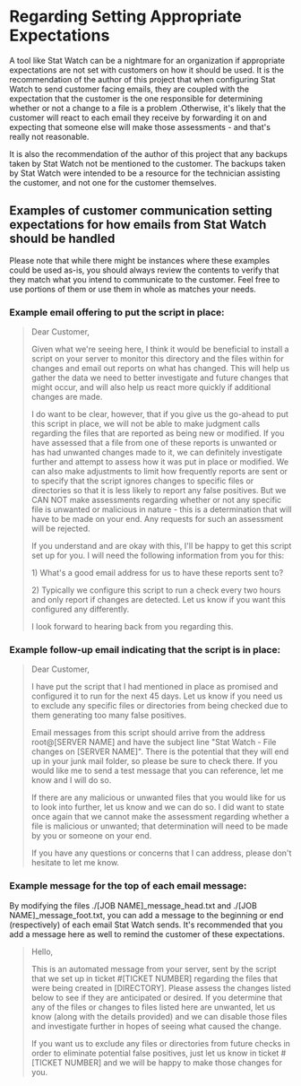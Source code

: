 # Regarding Setting Appropriate Expectations

A tool like Stat Watch can be a nightmare for an organization if appropriate expectations are not set with customers on how it should be used. It is the recommendation of the author of this project that when configuring Stat Watch to send customer facing emails, they are coupled with the expectation that the customer is the one responsible for determining whether or not a change to a file is a problem .Otherwise, it's likely that the customer will react to each email they receive by forwarding it on and expecting that someone else will make those assessments - and that's really not reasonable.

It is also the recommendation of the author of this project that any backups taken by Stat Watch not be mentioned to the customer. The backups taken by Stat Watch were intended to be a resource for the technician assisting the customer, and not one for the customer themselves.



## Examples of customer communication setting expectations for how emails from Stat Watch should be handled

Please note that while there might be instances where these examples could be used as-is, you should always review the contents to verify that they match what you intend to communicate to the customer. Feel free to use portions of them or use them in whole as matches your needs.

### Example email offering to put the script in place:

> Dear Customer,
> 
> Given what we're seeing here, I think it would be beneficial to install a script on your server to monitor this directory and the files within for changes and email out reports on what has changed. This will help us gather the data we need to better investigate and future changes that might occur, and will also help us react more quickly if additional changes are made.
> 
> I do want to be clear, however, that if you give us the go-ahead to put this script in place, we will not be able to make judgment calls regarding the files that are reported as being new or modified. If you have assessed that a file from one of these reports is unwanted or has had unwanted changes made to it, we can definitely investigate further and attempt to assess how it was put in place or modified. We can also make adjustments to limit how frequently reports are sent or to specify that the script ignores changes to specific files or directories so that it is less likely to report any false positives. But we CAN NOT make assessments regarding whether or not any specific file is unwanted or malicious in nature - this is a determination that will have to be made on your end. Any requests for such an assessment will be rejected.
> 
> If you understand and are okay with this, I'll be happy to get this script set up for you. I will need the following information from you for this:
> 
> 1\) What's a good email address for us to have these reports sent to?
> 
> 2\) Typically we configure this script to run a check every two hours and only report if changes are detected. Let us know if you want this configured any differently.
> 
> I look forward to hearing back from you regarding this.



### Example follow-up email indicating that the script is in place:

> Dear Customer,
> 
> I have put the script that I had mentioned in place as promised and configured it to run for the next 45 days. Let us know if you need us to exclude any specific files or directories from being checked due to them generating too many false positives.
> 
> Email messages from this script should arrive from the address root@\[SERVER NAME\] and have the subject line "Stat Watch - File changes on \[SERVER NAME\]". There is the potential that they will end up in your junk mail folder, so please be sure to check there. If you would like me to send a test message that you can reference, let me know and I will do so.
> 
> If there are any malicious or unwanted files that you would like for us to look into further, let us know and we can do so. I did want to state once again that we cannot make the assessment regarding whether a file is malicious or unwanted; that determination will need to be made by you or someone on your end.
> 
> If you have any questions or concerns that I can address, please don't hesitate to let me know.



### Example message for the top of each email message:

By modifying the files ./\[JOB NAME\]\_message\_head.txt and ./\[JOB NAME\]\_message\_foot.txt, you can add a message to the beginning or end (respectively) of each email Stat Watch sends. It's recommended that you add a message here as well to remind the customer of these expectations.

> Hello,
> 
> This is an automated message from your server, sent by the script that we set up in ticket #\[TICKET NUMBER\] regarding the files that were being created in \[DIRECTORY\]. Please assess the changes listed below to see if they are anticipated or desired. If you determine that any of the files or changes to files listed here are unwanted, let us know (along with the details provided) and we can disable those files and investigate further in hopes of seeing what caused the change.
> 
> If you want us to exclude any files or directories from future checks in order to eliminate potential false positives, just let us know in ticket #\[TICKET NUMBER\] and we will be happy to make those changes for you.

